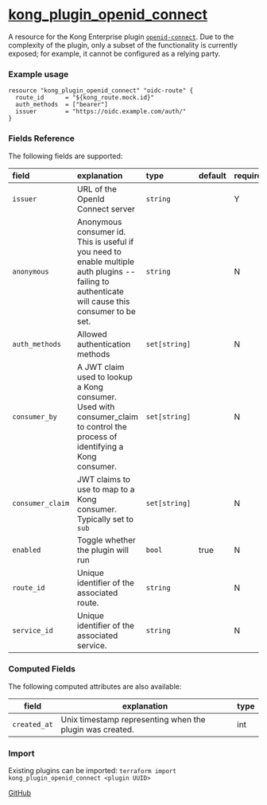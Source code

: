 # [kong_plugin_openid_connect](https://github.com/alexashley/terraform-provider-kong/tree/master/kong/provider/resource_kong_plugin_openid_connect.go)
A resource for the Kong Enterprise plugin [`openid-connect`](https://docs.konghq.com/hub/kong-inc/openid-connect/).
Due to the complexity of the plugin, only a subset of the functionality is currently exposed; for example, it cannot be configured as a relying party.

### Example usage

```hcl
resource "kong_plugin_openid_connect" "oidc-route" {
  route_id      = "${kong_route.mock.id}"
  auth_methods  = ["bearer"]
  issuer        = "https://oidc.example.com/auth/"
}
```

### Fields Reference
The following fields are supported:


| field     | explanation     | type      | default     | required                         |
| :-------- | :-------------- | :-------- | :---------- | :------------------------------- |
|`issuer`|URL of the OpenId Connect server |`string`| | Y|
|`anonymous`|Anonymous consumer id. This is useful if you need to enable multiple auth plugins -- failing to authenticate will cause this consumer to be set. |`string`| | N|
|`auth_methods`|Allowed authentication methods |`set[string]`| | N|
|`consumer_by`|A JWT claim used to lookup a Kong consumer. Used with consumer_claim to control the process of identifying a Kong consumer. |`set[string]`| | N|
|`consumer_claim`|JWT claims to use to map to a Kong consumer. Typically set to `sub` |`set[string]`| | N|
|`enabled`|Toggle whether the plugin will run |`bool`| true| N|
|`route_id`|Unique identifier of the associated route. |`string`| | N|
|`service_id`|Unique identifier of the associated service. |`string`| | N|


### Computed Fields
The following computed attributes are also available:

| field     | explanation     | type    |
|-----------|-----------------|---------|
|`created_at`|Unix timestamp representing when the plugin was created. |int|

### Import
Existing plugins can be imported: `terraform import kong_plugin_openid_connect <plugin UUID>`

[GitHub](https://github.com/alexashley/terraform-provider-kong)
